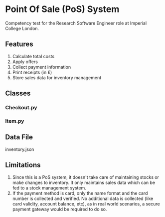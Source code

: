 # Point Of Sale (PoS) System
Competency test for the Research Software Engineer role at Imperial College London.

## Features

1. Calculate total costs
2. Apply offers
3. Collect payment information
4. Print receipts (in £)
5. Store sales data for inventory management

## Classes

### Checkout.py
### Item.py 

## Data File
inventory.json

## Limitations

1. Since this is a PoS system, it doesn't take care of maintaining stocks or make changes to inventory. It only maintains sales data which can be fed to a stock management system.
2. If the payment method is card, only the name format and the card number is collected and verified. No additional data is collected (like card validity, account balance, etc), as in real world scenarios, a secure payment gateway would be required to do so.